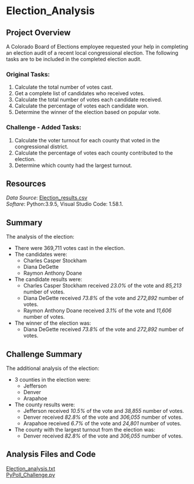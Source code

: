 # Election_Analysis

## Project Overview
A Colorado Board of Elections employee requested your help in completing an election audit of a recent local congressional election. The following tasks are to be included in the completed election audit.

### Original Tasks:
 
1. Calculate the total number of votes cast. 
2. Get a complete list of candidates who received votes. 
3. Calculate the total number of votes each candidate received. 
4. Calculate the percentage of votes each candidate won. 
5. Determine the winner of the election based on popular vote. 

### Challenge - Added Tasks:

1. Calculate the voter turnout for each county that voted in the congressional district.
2. Calculate the percentage of votes each county contributed to the election.
3. Determine which county had the largest turnout.

## Resources
*Data Source*: [Election_results.csv](https://github.com/cffhr99/Module3-Challenge/blob/main/Resources/election_results.csv)  
*Softare*: Python:3.9.5, Visual Studio Code: 1.58.1.
## Summary
The analysis of the election:
- There were 369,711 votes cast in the election.
- The candidates were:
   - Charles Casper Stockham
   - Diana DeGette
   - Raymon Anthony Doane
- The candidate results were:
   - Charles Casper Stockham received _*23.0%*_ of the vote and _*85,213*_ number of votes.
   - Diana DeGette received _*73.8%*_ of the vote and _*272,892*_ number of votes.
   - Raymon Anthony Doane received _*3.1%*_ of the vote and _*11,606*_ number of votes.
- The winner of the election was:
   - Diana DeGette received _*73.8%*_ of the vote and _*272,892*_ number of votes.

## Challenge Summary
The additional analysis of the election:
- 3 counties in the election were:
   - Jefferson
   - Denver
   - Arapahoe
- The county results were:
   - Jefferson received _*10.5%*_ of the vote and _*38,855*_ number of votes.
   - Denver received _*82.8%*_ of the vote and _*306,055*_ number of votes.
   - Arapahoe received _*6.7%*_ of the vote and _*24,801*_ number of votes. 
- The county with the largest turnout from the election was:
   - Denver received *82.8%* of the vote and *306,055* number of votes.

## Analysis Files and Code
[Election_analysis.txt](https://github.com/cffhr99/Module3-Challenge/blob/main/analysis/election_analysis.txt)  
[PyPoll_Challenge.py](https://github.com/cffhr99/Module3-Challenge/blob/main/PyPoll_Challenge.py)
